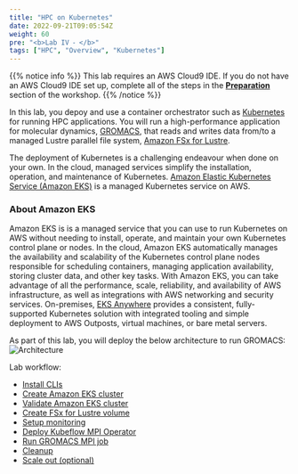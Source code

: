 ```yaml
---
title: "HPC on Kubernetes"
date: 2022-09-21T09:05:54Z
weight: 60
pre: "<b>Lab IV ⁃ </b>"
tags: ["HPC", "Overview", "Kubernetes"]
---
```


<!--
**HPC jobs on Kubernetes**
-->

{{% notice info %}}
This lab requires an AWS Cloud9 IDE. If you do not have an AWS Cloud9 IDE set up, complete all of the steps in the **[Preparation](/02-aws-getting-started.html)** section of the workshop.
{{% /notice %}}

<!--
{{% notice info %}}
This lab requires a Kubernetes cluster. If you are working on this lab as part of an AWS presented event, a cluster is already provisioned in your lab environment. If you do not have a cluster available, you can use the **[provision-eks-cluster](06-provision-eks-cluster)** instructions to provision a new cluster.
{{% /notice %}}
-->

In this lab, you depoy and use a container orchestrator such as [Kubernetes](https://kubernetes.io/) for running HPC applications. You will run a high-performance application for molecular dynamics, [GROMACS](https://www.gromacs.org/), that reads and writes data from/to a managed Lustre parallel file system, [Amazon FSx for Lustre](https://aws.amazon.com/fsx/lustre/).

The deployment of Kubernetes is a challenging endeavour when done on your own. In the cloud, managed services simplify the installation, operation, and maintenance of Kubernetes. [Amazon Elastic Kubernetes Service (Amazon EKS)](https://aws.amazon.com/eks/) is a managed Kubernetes service on AWS.

### About Amazon EKS
Amazon EKS is is a managed service that you can use to run Kubernetes on AWS without needing to install, operate, and maintain your own Kubernetes control plane or nodes. In the cloud, Amazon EKS automatically manages the availability and scalability of the Kubernetes control plane nodes responsible for scheduling containers, managing application availability, storing cluster data, and other key tasks. With Amazon EKS, you can take advantage of all the performance, scale, reliability, and availability of AWS infrastructure, as well as integrations with AWS networking and security services. On-premises, [EKS Anywhere](https://aws.amazon.com/eks/eks-anywhere/) provides a consistent, fully-supported Kubernetes solution with integrated tooling and simple deployment to AWS Outposts, virtual machines, or bare metal servers.


As part of this lab, you will deploy the below architecture to run GROMACS:
![Architecture](/images/aws-eks/eks-hpc-architecture.png?width=50pc)

Lab workflow:

- [Install CLIs](/09-hpc-kubernetes/01-eks-cli.html)
- [Create Amazon EKS cluster](/09-hpc-kubernetes/02-provision-eks.html)
- [Validate Amazon EKS cluster](/09-hpc-kubernetes/03-validate-eks.html)
- [Create FSx for Lustre volume](/09-hpc-kubernetes/04-provision-fsx.html)
- [Setup monitoring](/09-hpc-kubernetes/05-setup-monitoring.html)
- [Deploy Kubeflow MPI Operator](/09-hpc-kubernetes/06-mpi-operator.html)
- [Run GROMACS MPI job](/09-hpc-kubernetes/07-gromacs-mpi.html)
- [Cleanup](/09-hpc-kubernetes/08-cleanup.html)
- [Scale out (optional)](/09-hpc-kubernetes/09-homework.html)
